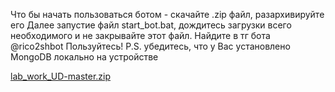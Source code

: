 Что бы начать пользоваться ботом - скачайте .zip файл, разархивируйте его
Далее запустие файл start_bot.bat, дождитесь загрузки всего необходимого и не закрывайте этот файл. 
Найдите в тг бота @rico2shbot
Пользуйтесь!
P.S. убедитесь, что у Вас установлено MongoDB локально на устройстве

[lab_work_UD-master.zip](https://github.com/user-attachments/files/19413504/lab_work_UD-master.zip)
